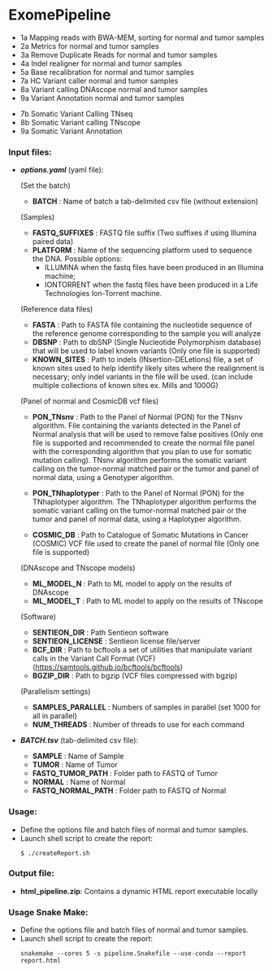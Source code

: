 # ExomePipeline

- 1a Mapping reads with BWA-MEM, sorting for normal and tumor samples
- 2a Metrics for normal and tumor samples
- 3a Remove Duplicate Reads for normal and tumor samples
- 4a Indel realigner for normal and tumor samples
- 5a Base recalibration for normal and tumor samples
- 7a HC Variant caller normal and tumor samples
- 8a Variant calling DNAscope normal and tumor samples
- 9a Variant Annotation normal and tumor samples
<!-- -->
- 7b Somatic Variant Calling TNseq
- 8b Somatic Variant calling TNscope
- 9a Somatic Variant Annotation

### Input files:
- ***options.yaml*** (yaml file): 

    (Set the batch)
	- **BATCH** : Name of batch a tab-delimited csv file (without extension)

    (Samples)
    - **FASTQ_SUFFIXES** : FASTQ file suffix (Two suffixes if using Illumina paired data)
	- **PLATFORM** : Name of the sequencing platform used to sequence the DNA. Possible options:
        - ILLUMINA when the fastq files have been produced in an Illumina machine;
        - IONTORRENT when the fastq files have been produced in a Life Technologies Ion-Torrent machine.

    (Reference data files)
	- **FASTA** : Path to FASTA file containing the nucleotide sequence of the reference genome corresponding to the sample you will analyze  
	- **DBSNP** : Path to dbSNP (Single Nucleotide Polymorphism database) that will be used to label known variants (Only one file is supported)
    - **KNOWN_SITES** : Path to indels (INsertion-DELetions) file, a set of known sites used to help identify likely sites where the realignment is necessary; only indel variants in the file will be used.  (can include multiple collections of known sites ex. Mills and 1000G)

    (Panel of normal and CosmicDB vcf files)
	- **PON_TNsnv** : Path to the Panel of Normal (PON) for the TNsnv algorithm. File containing the variants detected in the Panel of Normal analysis that will be used to remove false positives (Only one file is supported and recommended to create the normal file panel with the corresponding algorithm that you plan to use for somatic mutation calling). TNsnv algorithm performs the somatic variant calling on the tumor-normal matched pair or the tumor and panel of normal data, using a Genotyper algorithm.
	- **PON_TNhaplotyper** : Path to the Panel of Normal (PON) for the TNhaplotyper algorithm. The TNhaplotyper algorithm performs the somatic variant calling on the tumor-normal matched pair or the tumor and panel of normal data, using a Haplotyper algorithm.
    
	- **COSMIC_DB** : Path to Catalogue of Somatic Mutations in Cancer (COSMIC) VCF file used to create the panel of normal file (Only one file is supported)  

    (DNAscope and TNscope models)
	- **ML_MODEL_N** : Path to ML model to apply on the results of DNAscope
	- **ML_MODEL_T** : Path to ML model to apply on the results of TNscope 

    (Software)
	- **SENTIEON_DIR** : Path Sentieon software 
	- **SENTIEON_LICENSE** : Sentieon license file/server
	- **BCF_DIR** : Path to bcftools a set of utilities that manipulate variant calls in the Variant Call Format (VCF) (https://samtools.github.io/bcftools/bcftools)
	- **BGZIP_DIR** : Path to bgzip (VCF files compressed with bgzip)

    (Parallelism settings)
	- **SAMPLES_PARALLEL** : Numbers of samples in parallel (set 1000 for all in parallel)
	- **NUM_THREADS** : Number of threads to use for each command
 
- ***BATCH.tsv*** (tab-delimited csv file): 
	- **SAMPLE** : Name of Sample
	- **TUMOR** : Name of Tumor
	- **FASTQ_TUMOR_PATH** : Folder path to FASTQ of Tumor
	- **NORMAL** : Name of Normal
	- **FASTQ_NORMAL_PATH** : Folder path to FASTQ of Normal

### Usage:
- Define the options file and batch files of normal and tumor samples.
- Launch shell script to create the report:  
    ````shell 
    $ ./createReport.sh

### Output file:
- **html_pipeline.zip**: Contains a dynamic HTML report executable locally

### Usage Snake Make:
- Define the options file and batch files of normal and tumor samples.
- Launch shell script to create the report:  
    ````shell 
    snakemake --cores 5 -s pipeline.Snakefile --use-conda --report report.html